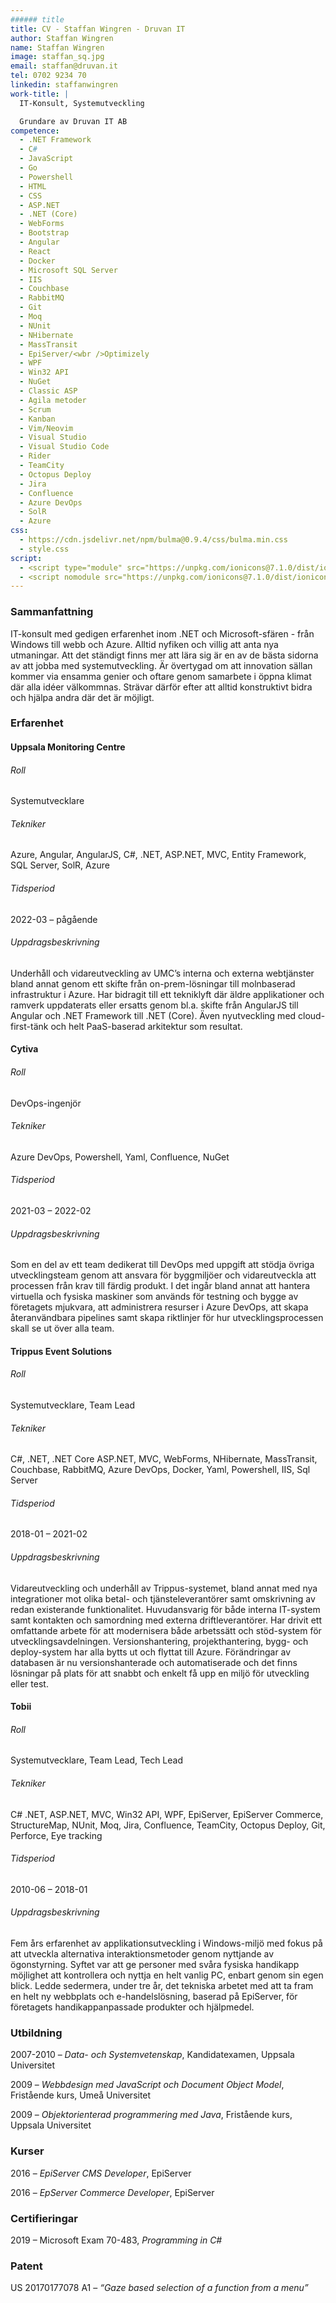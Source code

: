 ```yaml
---
###### title
title: CV - Staffan Wingren - Druvan IT
author: Staffan Wingren
name: Staffan Wingren
image: staffan_sq.jpg
email: staffan@druvan.it
tel: 0702 9234 70
linkedin: staffanwingren
work-title: |
  IT-Konsult, Systemutveckling

  Grundare av Druvan IT AB
competence:
  - .NET Framework
  - C#
  - JavaScript
  - Go
  - Powershell
  - HTML
  - CSS
  - ASP.NET
  - .NET (Core)
  - WebForms
  - Bootstrap
  - Angular
  - React
  - Docker
  - Microsoft SQL Server
  - IIS
  - Couchbase
  - RabbitMQ
  - Git
  - Moq
  - NUnit
  - NHibernate
  - MassTransit
  - EpiServer/<wbr />Optimizely
  - WPF
  - Win32 API
  - NuGet
  - Classic ASP
  - Agila metoder
  - Scrum
  - Kanban
  - Vim/Neovim
  - Visual Studio
  - Visual Studio Code
  - Rider
  - TeamCity
  - Octopus Deploy
  - Jira
  - Confluence
  - Azure DevOps
  - SolR
  - Azure
css:
  - https://cdn.jsdelivr.net/npm/bulma@0.9.4/css/bulma.min.css
  - style.css
script:
  - <script type="module" src="https://unpkg.com/ionicons@7.1.0/dist/ionicons/ionicons.esm.js"></script>
  - <script nomodule src="https://unpkg.com/ionicons@7.1.0/dist/ionicons/ionicons.js"></script> 
---
```


### Sammanfattning

IT-konsult med gedigen erfarenhet inom .NET och Microsoft-sfären - från Windows
till webb och Azure. Alltid nyfiken och villig att anta nya utmaningar. Att det
ständigt finns mer att lära sig är en av de bästa sidorna av att jobba med
systemutveckling. Är övertygad om att innovation sällan kommer via ensamma
genier och oftare genom samarbete i öppna klimat där alla idéer välkommnas.
Strävar därför efter att alltid konstruktivt bidra och hjälpa andra där det är
möjligt.

### Erfarenhet

#### Uppsala Monitoring Centre

###### Roll
Systemutvecklare 

###### Tekniker
Azure, Angular, AngularJS, C#, .NET, ASP.NET, MVC, Entity Framework, SQL Server,
SolR, Azure

###### Tidsperiod
2022-03 – pågående

###### Uppdragsbeskrivning
Underhåll och vidareutveckling av UMC’s interna och externa
webtjänster bland annat genom ett skifte från on-prem-lösningar till molnbaserad
infrastruktur i Azure. Har bidragit till ett tekniklyft där äldre applikationer
och ramverk uppdaterats eller ersatts genom bl.a. skifte från AngularJS till
Angular och .NET Framework till .NET (Core). Även nyutveckling med
cloud-first-tänk och helt PaaS-baserad arkitektur som resultat.

#### Cytiva

###### Roll
DevOps-ingenjör

###### Tekniker
Azure DevOps, Powershell, Yaml, Confluence, NuGet

###### Tidsperiod
2021-03 – 2022-02

###### Uppdragsbeskrivning
Som en del av ett team dedikerat till DevOps med uppgift
att stödja övriga utvecklingsteam genom att ansvara för byggmiljöer och
vidareutveckla att processen från krav till färdig produkt. I det ingår bland
annat att hantera virtuella och fysiska maskiner som används för testning och
bygge av företagets mjukvara, att administrera resurser i Azure DevOps, att
skapa återanvändbara pipelines samt skapa riktlinjer för hur
utvecklingsprocessen skall se ut över alla team.

#### Trippus Event Solutions

###### Roll
Systemutvecklare, Team Lead

###### Tekniker
C#, .NET, .NET Core ASP.NET, MVC, WebForms, NHibernate, MassTransit,
Couchbase, RabbitMQ, Azure DevOps, Docker, Yaml, Powershell, IIS, Sql Server

###### Tidsperiod
2018-01 – 2021-02

###### Uppdragsbeskrivning
Vidareutveckling och underhåll av Trippus-systemet, bland
annat med nya integrationer mot olika betal- och tjänsteleverantörer samt
omskrivning av redan existerande funktionalitet. Huvudansvarig för både interna
IT-system samt kontakten och samordning med externa driftleverantörer. Har
drivit ett omfattande arbete för att modernisera både arbetssätt och stöd-system
för utvecklingsavdelningen. Versionshantering, projekthantering, bygg- och
deploy-system har alla bytts ut och flyttat till Azure. Förändringar av
databasen är nu versionshanterade och automatiserade och det finns lösningar på
plats för att snabbt och enkelt få upp en miljö för utveckling eller test.

#### Tobii

###### Roll
Systemutvecklare, Team Lead, Tech Lead

###### Tekniker
C# .NET, ASP.NET, MVC, Win32 API, WPF, EpiServer, EpiServer Commerce,
StructureMap, NUnit, Moq, Jira, Confluence, TeamCity, Octopus Deploy, Git,
Perforce, Eye tracking

###### Tidsperiod
2010-06 – 2018-01

###### Uppdragsbeskrivning
Fem års erfarenhet av applikationsutveckling i
Windows-miljö med fokus på att utveckla alternativa interaktionsmetoder genom
nyttjande av ögonstyrning. Syftet var att ge personer med svåra fysiska
handikapp möjlighet att kontrollera och nyttja en helt vanlig PC, enbart genom
sin egen blick. Ledde sedermera, under tre år, det tekniska arbetet med att ta
fram en helt ny webbplats och e-handelslösning, baserad på EpiServer, för
företagets handikappanpassade produkter och hjälpmedel.

### Utbildning

2007-2010 – _Data- och Systemvetenskap_, Kandidatexamen, Uppsala Universitet

2009 – _Webbdesign med JavaScript och Document Object Model_, Fristående kurs,
Umeå Universitet

2009 – _Objektorienterad programmering med Java_, Fristående kurs, Uppsala
Universitet

### Kurser

2016 – _EpiServer CMS Developer_, EpiServer

2016 – _EpServer Commerce Developer_, EpiServer

### Certifieringar

2019 – Microsoft Exam 70-483, _Programming in C#_

### Patent

US 20170177078 A1 – _“Gaze based selection of a function from a menu”_

